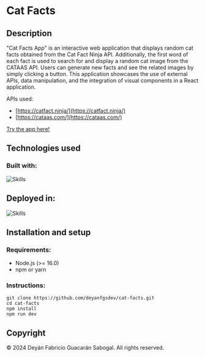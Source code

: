 # Cat Facts

## Description

"Cat Facts App" is an interactive web application that displays random cat facts obtained from the Cat Fact Ninja API. Additionally, the first word of each fact is used to search for and display a random cat image from the CATAAS API. Users can generate new facts and see the related images by simply clicking a button. This application showcases the use of external APIs, data manipulation, and the integration of visual components in a React application.

APIs used:

- [https://catfact.ninja/](https://catfact.ninja/)
- [https://cataas.com/](https://cataas.com/)

[Try the app here!](https://cat-facts-olive.vercel.app/)

## Technologies used

### Built with:

![Skills](https://skillicons.dev/icons?i=react,vite,js,html,sass)

## Deployed in:

![Skills](https://skillicons.dev/icons?i=vercel)

## Installation and setup

### Requirements:

- Node.js (>= 16.0)
- npm or yarn

### Instructions:

```
git clone https://github.com/deyanfgsdev/cat-facts.git
cd cat-facts
npm install
npm run dev
```

## Copyright

© 2024 Deyán Fabricio Guacarán Sabogal. All rights reserved.
